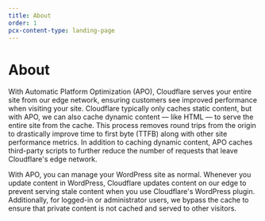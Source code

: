 ```yaml
---
title: About
order: 1
pcx-content-type: landing-page
---
```


# About

With Automatic Platform Optimization (APO), Cloudflare serves your entire site from our edge network, ensuring customers see improved performance when visiting your site. Cloudflare typically only caches static content, but with APO, we can also cache dynamic content — like HTML — to serve the entire site from the cache. This process removes round trips from the origin to drastically improve time to first byte (TTFB) along with other site performance metrics. In addition to caching dynamic content, APO caches third-party scripts to further reduce the number of requests that leave Cloudflare's edge network.

With APO, you can manage your WordPress site as normal. Whenever you update content in WordPress, Cloudflare updates content on our edge to prevent serving stale content when you use Cloudflare's WordPress plugin. Additionally, for logged-in or administrator users, we bypass the cache to ensure that private content is not cached and served to other visitors.